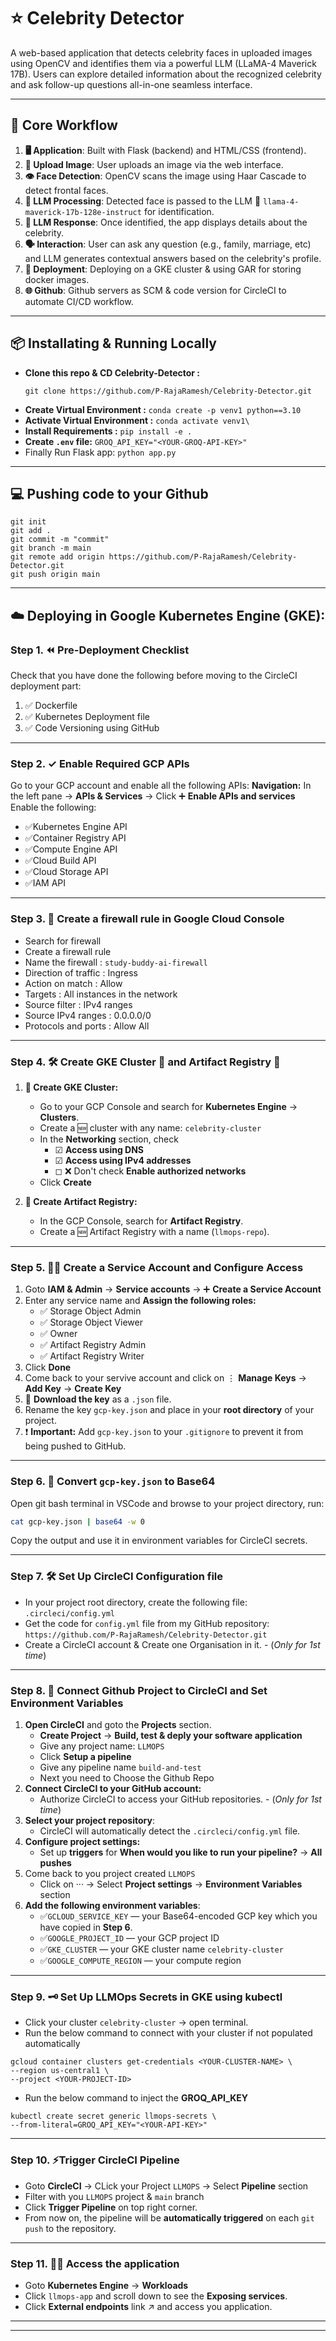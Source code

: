# ⭐ Celebrity Detector
A web-based application that detects celebrity faces in uploaded images using OpenCV and identifies them via a powerful LLM (LLaMA-4 Maverick 17B). 
Users can explore detailed information about the recognized celebrity and ask follow-up questions all-in-one seamless interface.

---

## 🔧 Core Workflow
1. **🖥️ Application**: Built with Flask (backend) and HTML/CSS (frontend).
2. **📸 Upload Image**: User uploads an image via the web interface.
3. **👁️ Face Detection**: OpenCV scans the image using Haar Cascade to detect frontal faces.
4. **🧠 LLM Processing**: Detected face is passed to the LLM 🦙 `llama-4-maverick-17b-128e-instruct` for identification.
5. **📜 LLM Response**: Once identified, the app displays details about the celebrity.
6. **🗣️ Interaction**: User can ask any question (e.g., family, marriage, etc) and LLM generates contextual answers based on the celebrity's profile.
7. **🐳 Deployment**: Deploying on a GKE cluster & using GAR for storing docker images. 
8. **🌐 Github**: Github servers as SCM & code version for CircleCI to automate CI/CD workflow.

---

## 📦 Installating & Running Locally
- **Clone this repo & CD Celebrity-Detector :**
  ```
  git clone https://github.com/P-RajaRamesh/Celebrity-Detector.git
  ```
- **Create Virtual Environment :** ```conda create -p venv1 python==3.10```
- **Activate Virtual Environment :** ```conda activate venv1\```
- **Install Requirements :** ```pip install -e .```
- **Create ```.env``` file:** ```GROQ_API_KEY="<YOUR-GROQ-API-KEY>"```
- Finally Run Flask app: ```python app.py```

---

## 💻 Pushing code to your Github
```
git init
git add .
git commit -m "commit"
git branch -m main
git remote add origin https://github.com/P-RajaRamesh/Celebrity-Detector.git
git push origin main
```
---

## ☁️ Deploying in Google Kubernetes Engine (GKE):
### Step 1. ⏪ Pre-Deployment Checklist
Check that you have done the following before moving to the CircleCI deployment part:
1. ✅ Dockerfile  
2. ✅ Kubernetes Deployment file  
3. ✅ Code Versioning using GitHub

---

### Step 2. ✓ Enable Required GCP APIs
Go to your GCP account and enable all the following APIs:
**Navigation:** In the left pane -> **APIs & Services** -> Click ➕ **Enable APIs and services** <br/>
Enable the following:
- ✅Kubernetes Engine API  
- ✅Container Registry API  
- ✅Compute Engine API  
- ✅Cloud Build API  
- ✅Cloud Storage API  
- ✅IAM API

---

### Step 3. 🧱 Create a firewall rule in Google Cloud Console
  - Search for firewall
  - Create a firewall rule
  - Name the firewall : `study-buddy-ai-firewall`
  - Direction of traffic : Ingress
  - Action on match : Allow
  - Targets : All instances in the network
  - Source filter : IPv4 ranges
  - Source IPv4 ranges : 0.0.0.0/0
  - Protocols and ports : Allow All

---

### Step 4. 🛠️ Create GKE Cluster 💠 and Artifact Registry 📒
1. **💠 Create GKE Cluster:**
   - Go to your GCP Console and search for **Kubernetes Engine** -> **Clusters**.
   - Create a 🆕 cluster with any name: `celebrity-cluster`
   - In the **Networking** section, check
     - ☑ **Access using DNS**
     - ☑ **Access using IPv4 addresses**
     - ◻ ❌ Don't check **Enable authorized networks**
   - Click **Create**

2. **📒 Create Artifact Registry:**
   - In the GCP Console, search for **Artifact Registry**.
   - Create a 🆕 Artifact Registry with a name (`llmops-repo`).

---

### Step 5. 👨‍🔧 Create a Service Account and Configure Access
1. Goto **IAM & Admin** -> **Service accounts** -> ➕ **Create a Service Account**
2. Enter any service name and **Assign the following roles:**
   - ✅ Storage Object Admin  
   - ✅ Storage Object Viewer  
   - ✅ Owner  
   - ✅ Artifact Registry Admin  
   - ✅ Artifact Registry Writer
3. Click **Done**
4. Come back to your servive account and click on ⋮ **Manage Keys** -> **Add Key** -> **Create Key**
5. 💾 **Download the key** as a `.json` file.
6. Rename the key `gcp-key.json` and place in your **root directory** of your project.
7. ❗ **Important:** Add `gcp-key.json` to your `.gitignore` to prevent it from being pushed to GitHub.

---

### Step 6. 🔐 Convert `gcp-key.json` to Base64
Open git bash terminal in VSCode and browse to your project directory, run:
```bash
cat gcp-key.json | base64 -w 0
```
Copy the output and use it in environment variables for CircleCI secrets.

---

### Step 7. 🛠️ Set Up CircleCI Configuration file
- In your project root directory, create the following file: ```.circleci/config.yml```
- Get the code for `config.yml` file from my GitHub repository: `https://github.com/P-RajaRamesh/Celebrity-Detector.git`
- Create a CircleCI account & Create one Organisation in it. - (*Only for 1st time*)

---

### Step 8. 🤝 Connect Github Project to CircleCI and Set Environment Variables
1. **Open CircleCI** and goto the **Projects** section.
   - **Create Project** -> **Build, test & deply your software application**
   - Give any project name: `LLMOPS`
   - Click **Setup a pipeline**
   - Give any pipeline name `build-and-test`
   - Next you need to Choose the Github Repo
3. **Connect CircleCI to your GitHub account:**
   - Authorize CircleCI to access your GitHub repositories. - (*Only for 1st time*)
4. **Select your project repository**:
   - CircleCI will automatically detect the `.circleci/config.yml` file.
5. **Configure project settings:**
   - Set up **triggers** for **When would you like to run your pipeline?** -> **All pushes**
6. Come back to you project created `LLMOPS`
   - Click on ··· -> Select **Project settings** -> **Environment Variables** section
5. **Add the following environment variables**:
   - ✅`GCLOUD_SERVICE_KEY` — your Base64-encoded GCP key which you have copied in **Step 6**.
   - ✅`GOOGLE_PROJECT_ID` — your GCP project ID  
   - ✅`GKE_CLUSTER` — your GKE cluster name `celebrity-cluster` 
   - ✅`GOOGLE_COMPUTE_REGION` — your compute region

---

### Step 9. 🗝️ Set Up LLMOps Secrets in GKE using kubectl
- Click your cluster `celebrity-cluster` -> open terminal.
- Run the below command to connect with your cluster if not populated automatically
```
gcloud container clusters get-credentials <YOUR-CLUSTER-NAME> \
--region us-central1 \
--project <YOUR-PROJECT-ID>
```
- Run the below command to inject the **GROQ_API_KEY** 
```
kubectl create secret generic llmops-secrets \
--from-literal=GROQ_API_KEY="<YOUR-API-KEY>"
```
---

### Step 10. ⚡Trigger CircleCI Pipeline
- Goto **CircleCI** -> CLick your Project `LLMOPS` -> Select **Pipeline** section
- Filter with you `LLMOPS` project & `main` branch
- Click **Trigger Pipeline** on top right corner.
- From now on, the pipeline will be **automatically triggered** on each `git push` to the repository.

---

### Step 11. 👨‍💻 Access the application
- Goto **Kubernetes Engine** -> **Workloads**
- Click `llmops-app` and scroll down to see the **Exposing services**.
- Click **External endpoints** link ↗ and access you application.

---

---
